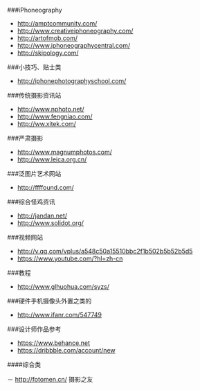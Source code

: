 ###iPhoneography
- http://amptcommunity.com/
- http://www.creativeiphoneography.com/
- http://artofmob.com/
- http://www.iphoneographycentral.com/
- http://skipology.com/

###小技巧、贴士类
- http://iphonephotographyschool.com/

###传统摄影资讯站
- http://www.nphoto.net/
- http://www.fengniao.com/
- http://ww.xitek.com/

###严肃摄影
- http://www.magnumphotos.com/
- http://www.leica.org.cn/

###泛图片艺术网站
- http://ffffound.com/

###综合怪鸡资讯
- http://jandan.net/
- http://www.solidot.org/

###视频网站
- http://v.qq.com/vplus/a548c50a15510bbc2f1b502b5b52b5d5
- https://www.youtube.com/?hl=zh-cn

###教程
- http://www.glhuohua.com/syzs/

###硬件手机摄像头外置之类的
- http://www.ifanr.com/547749

###设计师作品参考
- https://www.behance.net
- https://dribbble.com/account/new

####综合类

－ http://fotomen.cn/  摄影之友
